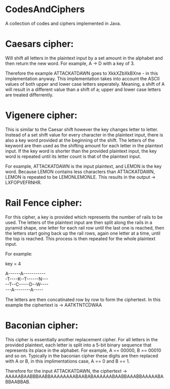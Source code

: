 # CodesAndCiphers
A collection of codes and ciphers implemented in Java.

# Caesars cipher:

Will shift all letters in the plaintext input by a set amount in the alphabet and then return the new word. For example, A -> D with a key of 3.

Therefore the example ATTACKATDAWN goes to XkkXZbXkBXne - in this implementation anyway. This implementation takes into account the ASCII values of both upper and lower case letters seperately. Meaning, a shift of A will result in a different value than a shift of a; upper and lower case letters are treated differrently.

# Vigenere cipher:

This is similar to the Caesar shift however the key changes letter to letter. Instead of a set shift value for every character in the plaintext input, there is also a key word provided at the beginning of the shift. The letters of the keyword are then used as the shifting amount for each letter in the plaintext input. If the key word is shorter than the provided plaintext input, the key word is repeated until its letter count is that of the plaintext input. 

For example, ATTACKATDAWN is the input plaintext, and LEMON is the key word. Because LEMON contains less characters than ATTACKATDAWN, LEMON is repeated to be LEMONLEMONLE. This results in the output -> LXFOPVEFRNHR.

# Rail Fence cipher:

For this cipher, a key is provided which represents the number of rails to be used. The letters of the plaintext input are then split along the rails in a pyramid shape, one letter for each rail row until the last one is reached, then the letters start going back up the rail rows, again one letter at a time, until the top is reached. This process is then repeated for the whole plaintext input.

For example:

key = 4

A------A-----------<br>
-T----K--T------N---<br>
--T--C-----D--W----<br>
---A--------A-----<br>

The letters are then concatinated row by row to form the ciphertext. In this example the ciphertext is -> AATKTNTCDWAA

# Baconian cipher:

This cipher is essentially another replacement cipher. For all letters in the provided plaintext, each letter is split into a 5-bit binary sequence that represents its place in the alphabet. For example, A == 00000, B == 00010 and so on. Typically in the baconian cipher these digits are then replaced with A or B, in this implimentations case, A == 0 and B == 1.

Therefore for the input ATTACKATDAWN, the ciphertext -> AAAAABAABBBAABBAAAAAAAABAABABAAAAAABAABBAAABBAAAAABABBAABBAB.
